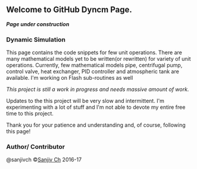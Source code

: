 ## Welcome to GitHub Dyncm Page.

***Page under construction***

### Dynamic Simulation  

This page contains the code snippets for few unit operations. There are many mathematical models yet to be written(or rewritten) for variety of unit operations. Currently, few mathematical models pipe, centrifugal pump, control valve, heat exchanger, PID controller and atmospheric tank are available. I'm working on Flash sub-routines as well

*This project is still a work in progress and needs massive amount of work.*

Updates to the this project will be very slow and intermittent. I'm experimenting with a lot of stuff and I'm not able to devote my entire free time to this project.

Thank you for your patience and understanding and, of course, following this page!

### Author/ Contributor
@sanjivch
©[Sanjiv Ch](https://www.linkedin.com/in/sanjivch09) 2016-17

